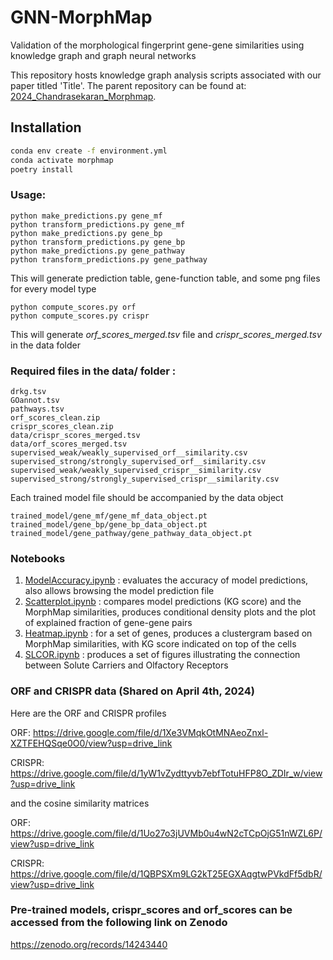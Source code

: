 # GNN-MorphMap
Validation of the morphological fingerprint gene-gene similarities using knowledge graph and graph neural networks

This repository hosts knowledge graph analysis scripts associated with our paper titled 'Title'. 
The parent repository can be found at: [2024_Chandrasekaran_Morphmap](https://github.com/jump-cellpainting/2024_Chandrasekaran_Morphmap).

## Installation

```bash
conda env create -f environment.yml
conda activate morphmap
poetry install
```

### Usage:
	python make_predictions.py gene_mf
	python transform_predictions.py gene_mf
	python make_predictions.py gene_bp
	python transform_predictions.py gene_bp
	python make_predictions.py gene_pathway
	python transform_predictions.py gene_pathway

This will generate prediction table, gene-function table, and some png files for every model type

	python compute_scores.py orf
	python compute_scores.py crispr
	
This will generate *orf_scores_merged.tsv* file and *crispr_scores_merged.tsv* in the data folder

### Required files in the data/ folder : 

	drkg.tsv
	GOannot.tsv
	pathways.tsv
	orf_scores_clean.zip
	crispr_scores_clean.zip
	data/crispr_scores_merged.tsv
	data/orf_scores_merged.tsv
	supervised_weak/weakly_supervised_orf__similarity.csv
	supervised_strong/strongly_supervised_orf__similarity.csv
	supervised_weak/weakly_supervised_crispr__similarity.csv
	supervised_strong/strongly_supervised_crispr__similarity.csv

Each trained model file should be accompanied by the data object
	
	trained_model/gene_mf/gene_mf_data_object.pt
	trained_model/gene_bp/gene_bp_data_object.pt
	trained_model/gene_pathway/gene_pathway_data_object.pt

### Notebooks

1. [ModelAccuracy.ipynb](ModelAccuracy.ipynb) : evaluates the accuracy of model predictions, also allows browsing the model prediction file
2. [Scatterplot.ipynb](Scatterplot.ipynb) : compares model predictions (KG score) and the MorphMap similarities, produces conditional density plots and the plot of explained fraction of gene-gene pairs
3. [Heatmap.ipynb](Heatmap.ipynb) : for a set of genes, produces a clustergram based on MorphMap similarities, with KG score indicated on top of the cells
4. [SLCOR.ipynb](SLCOR.ipynb) : produces a set of figures illustrating the connection between Solute Carriers and Olfactory Receptors

### ORF and CRISPR data (Shared on April 4th, 2024)

Here are the ORF and CRISPR profiles

ORF: https://drive.google.com/file/d/1Xe3VMqkOtMNAeoZnxl-XZTFEHQSqe0O0/view?usp=drive_link

CRISPR: https://drive.google.com/file/d/1yW1vZydttyvb7ebfTotuHFP8O_ZDIr_w/view?usp=drive_link 

 and the cosine similarity matrices

ORF: https://drive.google.com/file/d/1Uo27o3jUVMb0u4wN2cTCpOjG51nWZL6P/view?usp=drive_link

CRISPR: https://drive.google.com/file/d/1QBPSXm9LG2kT25EGXAqgtwPVkdFf5dbR/view?usp=drive_link


### Pre-trained models, crispr_scores and orf_scores can be accessed from the following link on Zenodo
https://zenodo.org/records/14243440


